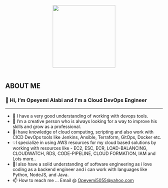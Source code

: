 <div id="header" align="center">
  <img src="https://media.giphy.com/media/v1.Y2lkPTc5MGI3NjExaDI3eGpzaWJuaWl5ZjNmZjJtd3hseno1OWFsMThpaW1nYmlranpxcCZlcD12MV9pbnRlcm5hbF9naWZfYnlfaWQmY3Q9cw/f7omQNmgiyjj5sffvZ/giphy.gif" width="200"/>
</div>

<br>

## ABOUT ME

<h3>👨 Hi, I’m Opeyemi Alabi and I'm a Cloud DevOps Engineer </h3>
<hr>

- 👀 I have a very good understanding of working with devops tools.
- 🌱 I’m a creative person who is always looking for a way to improve his skills and grow as a professional.
- 💪i have knowledge of cloud computing, scripting and also work with CICD DevOps tools like Jenkins, Ansible, Terraform, GitOps, Docker etc.
- 💡I specialize in using AWS resources for my cloud based solutions by working with resources like - EC2, ESC, ECR, LOAD-BALANCING, CLOUDWATCH, RDS, CODE-PIPELINE, CLOUD FORMATION, IAM and Lots more..
- 🎯I also have a solid understanding of software engineering as i love coding as a backend engineer and i can work with languages like Python, NodeJS, and Java.
- 📫 How to reach me ... Email @ Opeyemi5055@yahoo.com

<!---
Horpeyemi007/Horpeyemi007 is a ✨ special ✨ repository because its `README.md` (this file) appears on your GitHub profile.
You can click the Preview link to take a look at your changes.
--->
